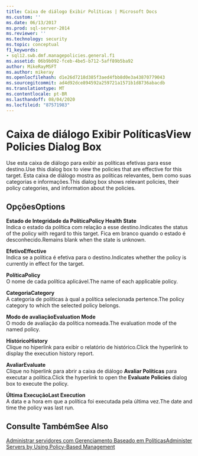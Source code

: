 ```yaml
---
title: Caixa de diálogo Exibir Políticas | Microsoft Docs
ms.custom: ''
ms.date: 06/13/2017
ms.prod: sql-server-2014
ms.reviewer: ''
ms.technology: security
ms.topic: conceptual
f1_keywords:
- sql12.swb.dmf.managepolicies.general.f1
ms.assetid: 06b9b092-fceb-4be5-b712-5aff89b5ba92
author: MikeRayMSFT
ms.author: mikeray
ms.openlocfilehash: d1e26d7218d385f3aed4fbb8d0e3a43870779043
ms.sourcegitcommit: ad4d92dce894592a259721a1571b1d8736abacdb
ms.translationtype: MT
ms.contentlocale: pt-BR
ms.lasthandoff: 08/04/2020
ms.locfileid: "87571983"
---
```

# <a name="view-policies-dialog-box"></a><span data-ttu-id="76ff4-102">Caixa de diálogo Exibir Políticas</span><span class="sxs-lookup"><span data-stu-id="76ff4-102">View Policies Dialog Box</span></span>
  <span data-ttu-id="76ff4-103">Use esta caixa de diálogo para exibir as políticas efetivas para esse destino.</span><span class="sxs-lookup"><span data-stu-id="76ff4-103">Use this dialog box to view the policies that are effective for this target.</span></span> <span data-ttu-id="76ff4-104">Esta caixa de diálogo mostra as políticas relevantes, bem como suas categorias e informações.</span><span class="sxs-lookup"><span data-stu-id="76ff4-104">This dialog box shows relevant policies, their policy categories, and information about the policies.</span></span>  
  
## <a name="options"></a><span data-ttu-id="76ff4-105">Opções</span><span class="sxs-lookup"><span data-stu-id="76ff4-105">Options</span></span>  
 <span data-ttu-id="76ff4-106">**Estado de Integridade da Política**</span><span class="sxs-lookup"><span data-stu-id="76ff4-106">**Policy Health State**</span></span>  
 <span data-ttu-id="76ff4-107">Indica o estado da política com relação a esse destino.</span><span class="sxs-lookup"><span data-stu-id="76ff4-107">Indicates the status of the policy with regard to this target.</span></span> <span data-ttu-id="76ff4-108">Fica em branco quando o estado é desconhecido.</span><span class="sxs-lookup"><span data-stu-id="76ff4-108">Remains blank when the state is unknown.</span></span>  
  
 <span data-ttu-id="76ff4-109">**Efetivo**</span><span class="sxs-lookup"><span data-stu-id="76ff4-109">**Effective**</span></span>  
 <span data-ttu-id="76ff4-110">Indica se a política é efetiva para o destino.</span><span class="sxs-lookup"><span data-stu-id="76ff4-110">Indicates whether the policy is currently in effect for the target.</span></span>  
  
 <span data-ttu-id="76ff4-111">**Política**</span><span class="sxs-lookup"><span data-stu-id="76ff4-111">**Policy**</span></span>  
 <span data-ttu-id="76ff4-112">O nome de cada política aplicável.</span><span class="sxs-lookup"><span data-stu-id="76ff4-112">The name of each applicable policy.</span></span>  
  
 <span data-ttu-id="76ff4-113">**Categoria**</span><span class="sxs-lookup"><span data-stu-id="76ff4-113">**Category**</span></span>  
 <span data-ttu-id="76ff4-114">A categoria de políticas à qual a política selecionada pertence.</span><span class="sxs-lookup"><span data-stu-id="76ff4-114">The policy category to which the selected policy belongs.</span></span>  
  
 <span data-ttu-id="76ff4-115">**Modo de avaliação**</span><span class="sxs-lookup"><span data-stu-id="76ff4-115">**Evaluation Mode**</span></span>  
 <span data-ttu-id="76ff4-116">O modo de avaliação da política nomeada.</span><span class="sxs-lookup"><span data-stu-id="76ff4-116">The evaluation mode of the named policy.</span></span>  
  
 <span data-ttu-id="76ff4-117">**Histórico**</span><span class="sxs-lookup"><span data-stu-id="76ff4-117">**History**</span></span>  
 <span data-ttu-id="76ff4-118">Clique no hiperlink para exibir o relatório de histórico.</span><span class="sxs-lookup"><span data-stu-id="76ff4-118">Click the hyperlink to display the execution history report.</span></span>  
  
 <span data-ttu-id="76ff4-119">**Avaliar**</span><span class="sxs-lookup"><span data-stu-id="76ff4-119">**Evaluate**</span></span>  
 <span data-ttu-id="76ff4-120">Clique no hiperlink para abrir a caixa de diálogo **Avaliar Políticas** para executar a política.</span><span class="sxs-lookup"><span data-stu-id="76ff4-120">Click the hyperlink to open the **Evaluate Policies** dialog box to execute the policy.</span></span>  
  
 <span data-ttu-id="76ff4-121">**Última Execução**</span><span class="sxs-lookup"><span data-stu-id="76ff4-121">**Last Execution**</span></span>  
 <span data-ttu-id="76ff4-122">A data e a hora em que a política foi executada pela última vez.</span><span class="sxs-lookup"><span data-stu-id="76ff4-122">The date and time the policy was last run.</span></span>  
  
## <a name="see-also"></a><span data-ttu-id="76ff4-123">Consulte Também</span><span class="sxs-lookup"><span data-stu-id="76ff4-123">See Also</span></span>  
 [<span data-ttu-id="76ff4-124">Administrar servidores com Gerenciamento Baseado em Políticas</span><span class="sxs-lookup"><span data-stu-id="76ff4-124">Administer Servers by Using Policy-Based Management</span></span>](administer-servers-by-using-policy-based-management.md)  
  
  
